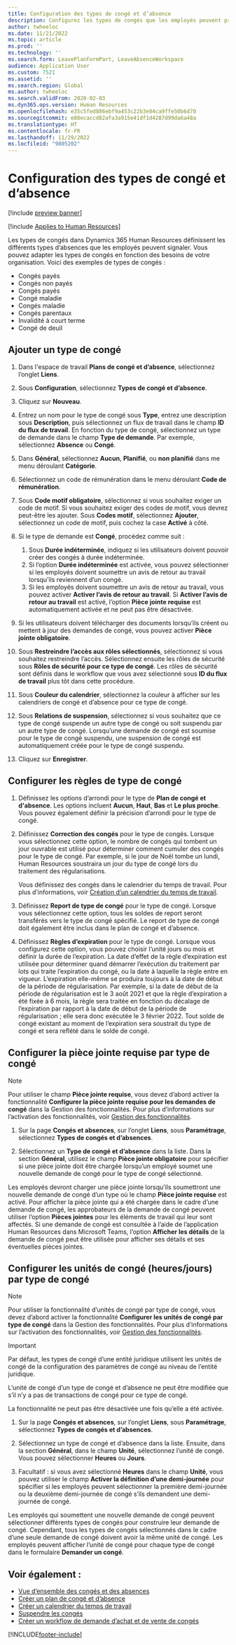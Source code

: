 ```yaml
---
title: Configuration des types de congé et d’absence
description: Configurez les types de congés que les employés peuvent prendre dans Dynamics 365 Human Resources.
author: twheeloc
ms.date: 11/21/2022
ms.topic: article
ms.prod: ''
ms.technology: ''
ms.search.form: LeavePlanFormPart, LeaveAbsenceWorkspace
audience: Application User
ms.custom: 7521
ms.assetid: ''
ms.search.region: Global
ms.author: twheeloc
ms.search.validFrom: 2020-02-03
ms.dyn365.ops.version: Human Resources
ms.openlocfilehash: e35c5fed886ebf9a453c22b3e04ca9ffe50b6d70
ms.sourcegitcommit: e88ecaccd82afa3a915e41df1d4287d99da6a48a
ms.translationtype: HT
ms.contentlocale: fr-FR
ms.lasthandoff: 11/29/2022
ms.locfileid: "9805202"
---
```

# <a name="configure-leave-and-absence-types"></a>Configuration des types de congé et d’absence

[!include [preview banner](../includes/preview-banner.md)]

[!include [Applies to Human Resources](../includes/applies-to-hr.md)]

Les types de congés dans Dynamics 365 Human Resources définissent les différents types d’absences que les employés peuvent signaler. Vous pouvez adapter les types de congés en fonction des besoins de votre organisation. Voici des exemples de types de congés :

- Congés payés
- Congés non payés
- Congés payés
- Congé maladie
- Congés maladie
- Congés parentaux
- Invalidité à court terme
- Congé de deuil

## <a name="add-a-leave-type"></a>Ajouter un type de congé

1. Dans l'espace de travail **Plans de congé et d’absence**, sélectionnez l’onglet **Liens**.
2. Sous **Configuration**, sélectionnez **Types de congé et d’absence**.
3. Cliquez sur **Nouveau**.
4. Entrez un nom pour le type de congé sous **Type**, entrez une description sous **Description**, puis sélectionnez un flux de travail dans le champ **ID du flux de travail**. En fonction du type de congé, sélectionnez un type de demande dans le champ **Type de demande**. Par exemple, sélectionnez **Absence** ou **Congé**.
5. Dans **Général**, sélectionnez **Aucun**, **Planifié**, ou **non planifié** dans me menu déroulant **Catégorie**.
6. Sélectionnez un code de rémunération dans le menu déroulant **Code de rémunération**.
7. Sous **Code motif obligatoire**, sélectionnez si vous souhaitez exiger un code de motif. Si vous souhaitez exiger des codes de motif, vous devrez peut-être les ajouter. Sous **Codes motif**, sélectionnez **Ajouter**, sélectionnez un code de motif, puis cochez la case **Activé** à côté.
8. Si le type de demande est **Congé**, procédez comme suit :

      1. Sous **Durée indéterminée**, indiquez si les utilisateurs doivent pouvoir créer des congés à durée indéterminée.
      2. Si l’option **Durée indéterminée** est activée, vous pouvez sélectionner si les employés doivent soumettre un avis de retour au travail lorsqu’ils reviennent d’un congé.
      3. Si les employés doivent soumettre un avis de retour au travail, vous pouvez activer **Activer l’avis de retour au travail**. Si **Activer l’avis de retour au travail** est activé, l’option **Pièce jointe requise** est automatiquement activée et ne peut pas être désactivée.

9. Si les utilisateurs doivent télécharger des documents lorsqu’ils créent ou mettent à jour des demandes de congé, vous pouvez activer **Pièce jointe obligatoire**.
10. Sous **Restreindre l’accès aux rôles sélectionnés**, sélectionnez si vous souhaitez restreindre l’accès. Sélectionnez ensuite les rôles de sécurité sous **Rôles de sécurité pour ce type de congé**. Les rôles de sécurité sont définis dans le workflow que vous avez sélectionné sous **ID du flux de travail** plus tôt dans cette procédure.
11. Sous **Couleur du calendrier**, sélectionnez la couleur à afficher sur les calendriers de congé et d’absence pour ce type de congé.
11. Sous **Relations de suspension**, sélectionnez si vous souhaitez que ce type de congé suspende un autre type de congé ou soit suspendu par un autre type de congé. Lorsqu’une demande de congé est soumise pour le type de congé suspendu, une suspension de congé est automatiquement créée pour le type de congé suspendu.
12. Cliquez sur **Enregistrer**.

## <a name="configure-leave-type-rules"></a>Configurer les règles de type de congé

1. Définissez les options d’arrondi pour le type de **Plan de congé et d'absence**. Les options incluent **Aucun**, **Haut**, **Bas** et **Le plus proche**. Vous pouvez également définir la précision d’arrondi pour le type de congé.
2. Définissez **Correction des congés** pour le type de congés. Lorsque vous sélectionnez cette option, le nombre de congés qui tombent un jour ouvrable est utilisé pour déterminer comment cumuler des congés pour le type de congé. Par exemple, si le jour de Noël tombe un lundi, Human Resources soustraira un jour du type de congé lors du traitement des régularisations.

   Vous définissez des congés dans le calendrier du temps de travail. Pour plus d’informations, voir [Création d’un calendrier du temps de travail](hr-leave-and-absence-working-time-calendar.md).
   
 3. Définissez **Report de type de congé** pour le type de congé. Lorsque vous sélectionnez cette option, tous les soldes de report seront transférés vers le type de congé spécifié. Le report de type de congé doit également être inclus dans le plan de congé et d’absence. 
 
4. Définissez **Règles d’expiration** pour le type de congé. Lorsque vous configurez cette option, vous pouvez choisir l’unité jours ou mois et définir la durée de l’expiration. La date d’effet de la règle d’expiration est utilisée pour déterminer quand démarrer l’exécution du traitement par lots qui traite l’expiration du congé, ou la date à laquelle la règle entre en vigueur. L’expiration elle-même se produira toujours à la date de début de la période de régularisation. Par exemple, si la date de début de la période de régularisation est le 3 août 2021 et que la règle d’expiration a été fixée à 6 mois, la règle sera traitée en fonction du décalage de l’expiration par rapport à la date de début de la période de régularisation ; elle sera donc exécutée le 3 février 2022. Tout solde de congé existant au moment de l’expiration sera soustrait du type de congé et sera reflété dans le solde de congé.
 
## <a name="configure-the-required-attachment-per-leave-type"></a>Configurer la pièce jointe requise par type de congé

> [!NOTE]
> Pour utiliser le champ **Pièce jointe requise**, vous devez d’abord activer la fonctionnalité **Configurer la pièce jointe requise pour les demandes de congé** dans la Gestion des fonctionnalités. Pour plus d’informations sur l’activation des fonctionnalités, voir [Gestion des fonctionnalités](hr-admin-manage-features.md).

1. Sur la page **Congés et absences**, sur l’onglet **Liens**, sous **Paramétrage**, sélectionnez **Types de congés et d’absences**.

2. Sélectionnez un **Type de congé et d’absence** dans la liste. Dans la section **Général**, utilisez le champ **Pièce jointe obligatoire** pour spécifier si une pièce jointe doit être chargée lorsqu’un employé soumet une nouvelle demande de congé pour le type de congé sélectionné. 

Les employés devront charger une pièce jointe lorsqu’ils soumettront une nouvelle demande de congé d’un type où le champ **Pièce jointe requise** est activé. Pour afficher la pièce jointe qui a été chargée dans le cadre d’une demande de congé, les approbateurs de la demande de congé peuvent utiliser l’option **Pièces jointes** pour les éléments de travail qui leur sont affectés. Si une demande de congé est consultée à l’aide de l’application Human Resources dans Microsoft Teams, l’option **Afficher les détails** de la demande de congé peut être utilisée pour afficher ses détails et ses éventuelles pièces jointes.

## <a name="configure-leave-units-hoursdays-per-leave-type"></a>Configurer les unités de congé (heures/jours) par type de congé

> [!NOTE]
> Pour utiliser la fonctionnalité d’unités de congé par type de congé, vous devez d’abord activer la fonctionnalité **Configurer les unités de congé par type de congé** dans la Gestion des fonctionnalités. Pour plus d’informations sur l’activation des fonctionnalités, voir [Gestion des fonctionnalités](hr-admin-manage-features.md).

> [!IMPORTANT]
> Par défaut, les types de congé d’une entité juridique utilisent les unités de congé de la configuration des paramètres de congé au niveau de l’entité juridique.
> 
> L’unité de congé d’un type de congé et d’absence ne peut être modifiée que s’il n’y a pas de transactions de congé pour ce type de congé.
> 
> La fonctionnalité ne peut pas être désactivée une fois qu’elle a été activée.

1. Sur la page **Congés et absences**, sur l’onglet **Liens**, sous **Paramétrage**, sélectionnez **Types de congés et d’absences**.

2. Sélectionnez un type de congé et d’absence dans la liste. Ensuite, dans la section **Général**, dans le champ **Unité**, sélectionnez l’unité de congé. Vous pouvez sélectionner **Heures** ou **Jours**.

3. Facultatif : si vous avez sélectionné **Heures** dans le champ **Unité**, vous pouvez utiliser le champ **Activer la définition d’une demi-journée** pour spécifier si les employés peuvent sélectionner la première demi-journée ou la deuxième demi-journée de congé s’ils demandent une demi-journée de congé.

Les employés qui soumettent une nouvelle demande de congé peuvent sélectionner différents types de congés pour construire leur demande de congé. Cependant, tous les types de congés sélectionnés dans le cadre d’une seule demande de congé doivent avoir la même unité de congé. Les employés peuvent afficher l’unité de congé pour chaque type de congé dans le formulaire **Demander un congé**.

## <a name="see-also"></a>Voir également :

- [Vue d’ensemble des congés et des absences](hr-leave-and-absence-overview.md)
- [Créer un plan de congé et d’absence](hr-leave-and-absence-plans.md)
- [Créer un calendrier du temps de travail](hr-leave-and-absence-working-time-calendar.md)
- [Suspendre les congés](hr-leave-and-absence-suspend-leave.md)
- [Créer un workflow de demande d’achat et de vente de congés](hr-leave-and-absence-buy-sell-workflow.md)



[!INCLUDE[footer-include](../includes/footer-banner.md)]
